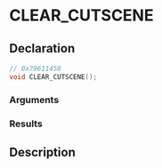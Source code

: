 # CLEAR_CUTSCENE

## Declaration
```cpp
// 0x79611458
void CLEAR_CUTSCENE();
```

### Arguments

### Results

## Description
